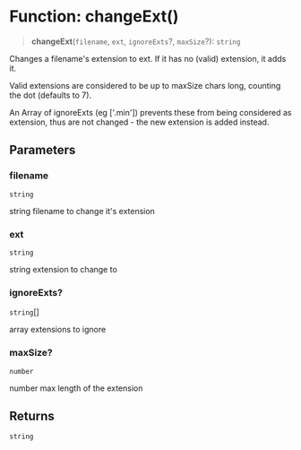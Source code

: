 # Function: changeExt()

> **changeExt**(`filename`, `ext`, `ignoreExts`?, `maxSize`?): `string`

Changes a filename's extension to ext. If it has no (valid) extension, it adds it.

Valid extensions are considered to be up to maxSize chars long, counting the dot (defaults to 7).

An Array of ignoreExts (eg ['.min']) prevents these from being considered as extension, thus are not changed - the new extension is added instead.

## Parameters

### filename

`string`

string filename to change it's extension

### ext

`string`

string extension to change to

### ignoreExts?

`string`[]

array extensions to ignore

### maxSize?

`number`

number max length of the extension

## Returns

`string`
